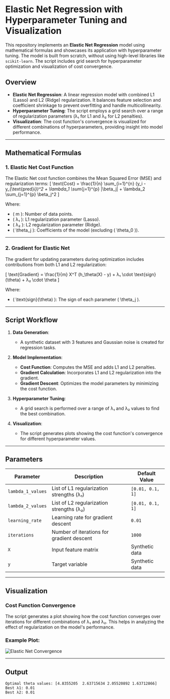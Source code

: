 # Elastic Net Regression with Hyperparameter Tuning and Visualization

This repository implements an **Elastic Net Regression** model using mathematical formulas and showcases its application with hyperparameter tuning. The model is built from scratch, without using high-level libraries like `scikit-learn`. The script includes grid search for hyperparameter optimization and visualization of cost convergence.

## Overview

- **Elastic Net Regression**: A linear regression model with combined L1 (Lasso) and L2 (Ridge) regularization. It balances feature selection and coefficient shrinkage to prevent overfitting and handle multicollinearity.
- **Hyperparameter Tuning**: The script employs a grid search over a range of regularization parameters (λ₁ for L1 and λ₂ for L2 penalties).
- **Visualization**: The cost function's convergence is visualized for different combinations of hyperparameters, providing insight into model performance.

---

## Mathematical Formulas

### 1. Elastic Net Cost Function
The Elastic Net cost function combines the Mean Squared Error (MSE) and regularization terms:
\[
\text{Cost} = \frac{1}{n} \sum_{i=1}^{n} (y_i - y_{\text{pred}_i})^2 + \lambda_1 \sum_{j=1}^{p} |\beta_j| + \lambda_2 \sum_{j=1}^{p} \beta_j^2
\]

Where:
- \( m \): Number of data points.
- \( λ₁ \): L1 regularization parameter (Lasso).
- \( λ₂ \): L2 regularization parameter (Ridge).
- \( \theta_j \): Coefficients of the model (excluding \( \theta_0 \)).

---

### 2. Gradient for Elastic Net
The gradient for updating parameters during optimization includes contributions from both L1 and L2 regularization:

\[
\text{Gradient} = \frac{1}{m} X^T (h_\theta(X) - y) + λ₁ \cdot \text{sign}(\theta) + λ₂ \cdot \theta
\]

Where:
- \( \text{sign}(\theta) \): The sign of each parameter \( \theta_j \).

---

## Script Workflow

1. **Data Generation**:
   - A synthetic dataset with 3 features and Gaussian noise is created for regression tasks.

2. **Model Implementation**:
   - **Cost Function**: Computes the MSE and adds L1 and L2 penalties.
   - **Gradient Calculation**: Incorporates L1 and L2 regularization into the gradient.
   - **Gradient Descent**: Optimizes the model parameters by minimizing the cost function.

3. **Hyperparameter Tuning**:
   - A grid search is performed over a range of λ₁ and λ₂ values to find the best combination.

4. **Visualization**:
   - The script generates plots showing the cost function's convergence for different hyperparameter values.

---

## Parameters

| Parameter         | Description                                         | Default Value     |
|-------------------|-----------------------------------------------------|-------------------|
| `lambda_1_values` | List of L1 regularization strengths (λ₁)            | `[0.01, 0.1, 1]`  |
| `lambda_2_values` | List of L2 regularization strengths (λ₂)            | `[0.01, 0.1, 1]`  |
| `learning_rate`   | Learning rate for gradient descent                  | `0.01`            |
| `iterations`      | Number of iterations for gradient descent           | `1000`            |
| `X`               | Input feature matrix                                | Synthetic data    |
| `y`               | Target variable                                     | Synthetic data    |

---

## Visualization

### Cost Function Convergence
The script generates a plot showing how the cost function converges over iterations for different combinations of λ₁ and λ₂. This helps in analyzing the effect of regularization on the model's performance.

### Example Plot:
![Elastic Net Convergence](https://placeholder.url/elastic-net-convergence.png)

---

## Output
```
Optimal theta values: [4.8355205  2.63715634 2.05520892 1.63712866]
Best λ1: 0.01
Best λ2: 0.01
```
